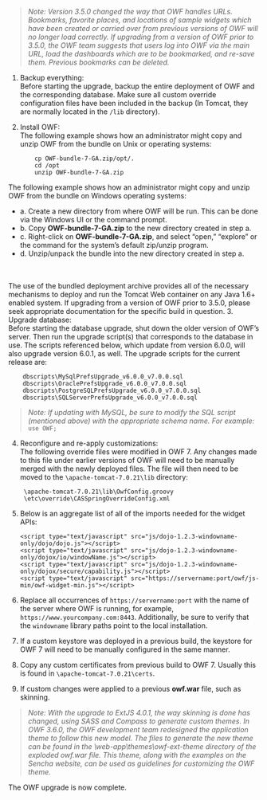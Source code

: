 > _Note: Version 3.5.0 changed the way that OWF handles URLs. Bookmarks, favorite places, and locations of sample widgets which have been created or carried over from previous versions of OWF will no longer load correctly. If upgrading from a version of OWF prior to 3.5.0, the OWF team suggests that users log into OWF via the main URL, load the dashboards which are to be bookmarked, and re-save them. Previous bookmarks can be deleted._

1. Backup everything:
<br>Before starting the upgrade, backup the entire deployment of OWF and the corresponding database. Make sure all custom override configuration files have been included in the backup (In Tomcat, they are normally located in the `/lib` directory). 
2.	Install OWF:
<br>The following example shows how an administrator might copy and unzip OWF from the bundle on Unix or  operating systems:

            cp OWF-bundle-7-GA.zip/opt/.
            cd /opt
            unzip OWF-bundle-7-GA.zip
 The following example shows how an administrator might copy and unzip OWF from the bundle on Windows operating systems:
 * a. Create a new directory from where OWF will be run. This can be done via the Windows UI or the command prompt.
 * b. Copy **OWF-bundle-7-GA.zip** to the new directory created in step a.
 * c. Right-click on **OWF-bundle-7-GA.zip**, and select “open,” “explore” or the command for the system’s default zip/unzip program.
 * d. Unzip/unpack the bundle into the new directory created in step a.
<br>
<br>The use of the bundled deployment archive provides all of the necessary mechanisms to deploy and run the Tomcat Web container on any Java 1.6+ enabled system. If upgrading from a version of OWF prior to 3.5.0, please seek appropriate documentation for the specific build in question.
3. Upgrade database: 
<br>Before starting the database upgrade, shut down the older version of OWF’s server. Then run the upgrade script(s) that corresponds to the database in use. The scripts referenced below, which update from version 6.0.0, will also upgrade version 6.0.1, as well. The upgrade scripts for the current release are: 

        dbscripts\MySqlPrefsUpgrade_v6.0.0_v7.0.0.sql
        dbscripts\OraclePrefsUpgrade_v6.0.0_v7.0.0.sql
        dbscripts\PostgreSQLPrefsUpgrade_v6.0.0_v7.0.0.sql
        dbscripts\SQLServerPrefsUpgrade_v6.0.0_v7.0.0.sql
> _Note: If updating with MySQL, be sure to modify the SQL script (mentioned above) with the appropriate schema name. For example:_ `use OWF;`

4. Reconfigure and re-apply customizations: 
<br>The following override files were modified in OWF 7. Any changes made to this file under earlier versions of OWF will need to be manually merged with the newly deployed files. The file will then need to be moved to the 
`\apache-tomcat-7.0.21\lib` directory:

        \apache-tomcat-7.0.21\lib\OwfConfig.groovy
        \etc\override\CASSpringOverrideConfig.xml
5.	Below is an aggregate list of all of the imports needed for the widget APIs:

        <script type="text/javascript" src="js/dojo-1.2.3-windowname-only/dojo/dojo.js"></script>
        <script type="text/javascript" src="js/dojo-1.2.3-windowname-only/dojox/io/windowName.js"></script>
        <script type="text/javascript" src="js/dojo-1.2.3-windowname-only/dojox/secure/capability.js"></script>
        <script type="text/javascript" src="https://servername:port/owf/js-min/owf-widget-min.js"></script>
6.	Replace all occurrences of `https://servername:port` with the name of the server where OWF is running, for example, `https://www.yourcompany.com:8443`. Additionally, be sure to verify that the `windowname` library paths point to the local installation.
7.	If a custom keystore was deployed in a previous build, the keystore for OWF 7 will need to be manually configured in the same manner.
8.	Copy any custom certificates from previous build to OWF 7. Usually this is found in `\apache-tomcat-7.0.21\certs`. 
9.	 If custom changes were applied to a previous **owf.war** file, such as skinning. 
> _Note: With the upgrade to ExtJS 4.0.1, the way skinning is done has changed, using SASS and Compass to generate custom themes. In OWF 3.6.0, the OWF development team redesigned the application theme to follow this new model. The files to generate the new theme can be found in the \web-app\themes\owf-ext-theme directory of the exploded owf.war file. This theme, along with the examples on the Sencha website, can be used as guidelines for customizing the OWF theme._
 
The OWF upgrade is now complete.
